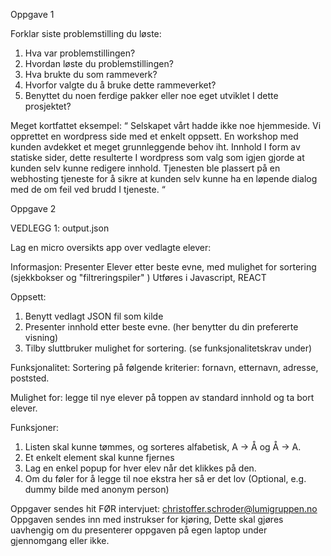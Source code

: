 Oppgave 1

Forklar siste problemstilling du løste:

1. Hva var problemstillingen?
2. Hvordan løste du problemstillingen?
3. Hva brukte du som rammeverk?
4. Hvorfor valgte du å bruke dette rammeverket?
5. Benyttet du noen ferdige pakker eller noe eget utviklet I dette prosjektet?

Meget kortfattet eksempel:
“ Selskapet vårt hadde ikke noe hjemmeside. Vi opprettet en wordpress side med et enkelt oppsett. En workshop med kunden avdekket et meget grunnleggende behov iht. Innhold I form av statiske sider, dette resulterte I wordpress som valg som igjen gjorde at kunden selv kunne redigere innhold. Tjenesten ble plassert på en webhosting tjeneste for å sikre at kunden selv kunne ha en løpende dialog med de om feil ved brudd I tjeneste. “

Oppgave 2

VEDLEGG 1: output.json

Lag en micro oversikts app over vedlagte elever:

Informasjon:
Presenter Elever etter beste evne, med mulighet for sortering (sjekkbokser og "filtreringspiler" )
Utføres i Javascript, REACT

Oppsett:

1. Benytt vedlagt JSON fil som kilde
2. Presenter innhold etter beste evne. (her benytter du din prefererte visning)
3. Tilby sluttbruker mulighet for sortering. (se funksjonalitetskrav under)

Funksjonalitet:
Sortering på følgende kriterier: fornavn, etternavn, adresse, poststed.

Mulighet for: legge til nye elever på toppen av standard innhold og ta bort elever.

Funksjoner:

1. Listen skal kunne tømmes, og sorteres alfabetisk, A -> Å og Å -> A.
2. Et enkelt element skal kunne fjernes
3. Lag en enkel popup for hver elev når det klikkes på den.
4. Om du føler for å legge til noe ekstra her så er det lov (Optional, e.g. dummy bilde med anonym person)

Oppgaver sendes hit FØR intervjuet: christoffer.schroder@lumigruppen.no
Oppgaven sendes inn med instrukser for kjøring, Dette skal gjøres uavhengig om du presenterer oppgaven på egen laptop under gjennomgang eller ikke.
